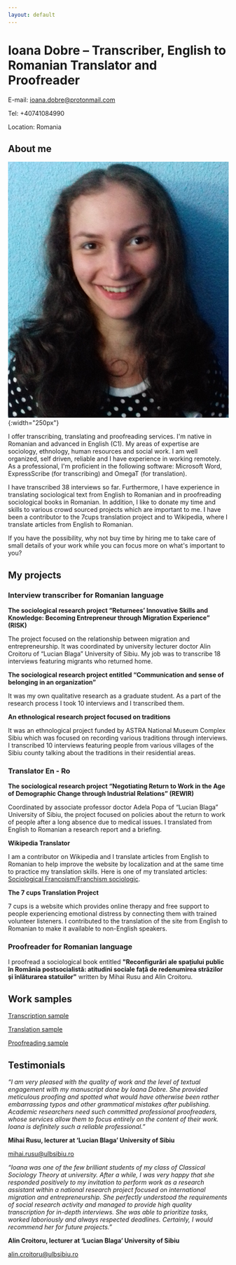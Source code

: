 ```yaml
---
layout: default
---
```


# Ioana Dobre – Transcriber, English to Romanian Translator and Proofreader

E-mail: [ioana.dobre@protonmail.com](mailto:ioana.dobre@protonmail.com)

Tel: +40741084990

Location: Romania



## About me

![portfolio picture](assets/portfolio_picture.png){:width="250px"}

I offer transcribing, translating and proofreading services. I'm native in Romanian and advanced in English (C1). My areas of expertise are sociology, ethnology, human resources and social work. I am well organized, self driven, reliable and I have experience in working remotely. As a professional, I'm proficient in the following software: Microsoft Word, ExpressScribe (for transcribing) and OmegaT (for translation).

I have transcribed 38 interviews so far. Furthermore, I have experience in translating sociological text from English to Romanian and in proofreading sociological books in Romanian. In addition, I like to donate my time and skills to various crowd sourced projects which are important to me. I have been a contributor to the 7cups translation project and to Wikipedia, where I translate articles from English to Romanian.

If you have the possibility, why not buy time by hiring me to take care of small details of your work while you can focus more on what's important to you?

## My projects

### Interview transcriber for Romanian language

**The sociological research project “Returnees’ Innovative Skills and Knowledge: Becoming Entrepreneur through Migration Experience” (RISK)**

The project focused on the relationship between migration and entrepreneurship. It was coordinated by university lecturer doctor Alin Croitoru of “Lucian Blaga” University of Sibiu. My job was to transcribe 18 interviews featuring migrants who returned home.

**The sociological research project entitled “Communication and sense of belonging in an organization”**

It was my own qualitative research as a graduate student. As a part of the research process I took 10 interviews and I transcribed them.


**An ethnological research project focused on traditions**

It was an ethnological project funded by ASTRA National Museum Complex Sibiu which was focused on recording various traditions through interviews. I transcribed 10 interviews featuring people from various villages of the Sibiu county talking about the traditions in their residential areas.

### Translator En - Ro

**The sociological research project “Negotiating Return to Work in the Age of Demographic Change through Industrial Relations” (REWIR)**

Coordinated by associate professor doctor Adela Popa of “Lucian Blaga” University of Sibiu, the project focused on policies about the return to work of people after a long absence due to medical issues. I translated from English to Romanian a research report and a briefing.

**Wikipedia Translator**

I am a contributor on Wikipedia and I translate articles from English to Romanian to help improve the website by localization and at the same time to practice my translation skills. Here is one of my translated articles: [Sociological Francoism/Franchism sociologic](https://ro.wikipedia.org/wiki/Franchism_sociologic).

**The 7 cups Translation Project**

7 cups is a website which provides online therapy and free support to people experiencing emotional distress by connecting them with trained volunteer listeners. I contributed to the translation of the site from English to Romanian to make it available to non-English speakers.

### Proofreader for Romanian language

I proofread a sociological book entitled **"Reconfigurări ale spațiului public în România postsocialistă: atitudini sociale față de redenumirea străzilor și înlăturarea statuilor"**  written by Mihai Rusu and Alin Croitoru.


## Work samples

[Transcription sample](https://drive.google.com/file/d/1xCmn5TnKkYOtQC1ieCqjsYVwWXJoDWzM/view)

[Translation sample](https://drive.google.com/file/d/1yCATsczZvRjqFmUYJQQzPrvfHIqVKZW7/view)

[Proofreading sample](https://drive.google.com/file/d/1FdI_K_KJ2Lf0jkew86t7JBut5M3hthsK/view)

## Testimonials

*“I am very pleased with the quality of work and the level of textual engagement with my manuscript done by Ioana Dobre. She provided meticulous proofing and spotted what would have otherwise been rather embarrassing typos and other grammatical mistakes after publishing. Academic researchers need such committed professional proofreaders, whose services allow them to focus entirely on the content of their work. Ioana is definitely such a reliable professional.”*

**Mihai Rusu, lecturer at ‘Lucian Blaga’ University of Sibiu**

[mihai.rusu@ulbsibiu.ro](mailto:mihai.rusu@ulbsibiu.ro)

*“Ioana was one of the few brilliant students of my class of Classical Sociology Theory at university. After a while, I was very happy that she responded positively to my invitation to perform work as a research assistant within a national research project focused on international migration and entrepreneurship. She perfectly understood the requirements of social research activity and managed to provide high quality transcription for in-depth interviews. She was able to prioritize tasks, worked laboriously and always respected deadlines. Certainly, I would recommend her for future projects.”*

**Alin Croitoru, lecturer at ‘Lucian Blaga’ University of Sibiu**

[alin.croitoru@ulbsibiu.ro](mailto:alin.croitoru@ulbsibiu.ro)



